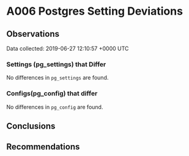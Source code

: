 # A006 Postgres Setting Deviations #

## Observations ##
Data collected: 2019-06-27 12:10:57 +0000 UTC  

### Settings (pg_settings) that Differ ###

No differences in `pg_settings` are found.

### Configs(pg_config) that differ ###

No differences in `pg_config` are found.



## Conclusions ##


## Recommendations ##

